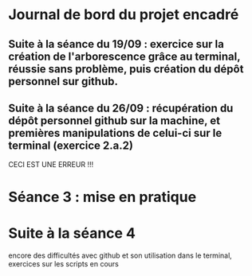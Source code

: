 # Journal de bord du projet encadré

## Suite à la séance du 19/09 : exercice sur la création de l'arborescence grâce au terminal, réussie sans problème, puis création du dépôt personnel sur github.

## Suite à la séance du 26/09 : récupération du dépôt personnel github sur la machine, et premières manipulations de celui-ci sur le terminal (exercice 2.a.2)


CECI EST UNE ERREUR !!!

# Séance 3 : mise en pratique

# Suite à la séance 4 
encore des difficultés avec github et son utilisation dans le terminal, exercices sur les scripts en cours
